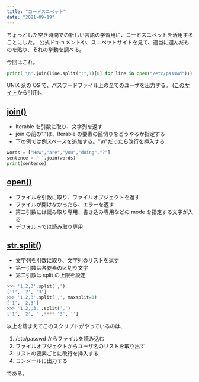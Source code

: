 ```yaml
---
title: "コードスニペット"
date: "2021-09-19"
---
```


ちょっとした空き時間での新しい言語の学習用に、コードスニペットを活用することにした。
公式ドキュメントや、スニペットサイトを見て、適当に選んだものを貼り、それの挙動を調べる。

今回はこれ。

```python
print('\n'.join(line.split(":",1)[0] for line in open("/etc/passwd")))
```

UNIX 系の OS で、パスワードファイル上の全てのユーザを出力する。
([このサイト](https://pythonsnippets.dev/snippet/60/)から引用)。

## [join()](https://docs.python.org/3/library/stdtypes.html?highlight=join#str.join)

- Iterable を引数に取り、文字列を返す
- join の前の"."は、Iterable の要素の区切りをどうやるか指定する
- 下の例では例スペースを追加する。"\n"だったら改行を挿入する

```python
words = ["How","are","you","doing","?"]
sentence = ' '.join(words)
print(sentence)
```

## [open()](https://docs.python.org/3/library/functions.html#open)

- ファイルを引数に取り、ファイルオブジェクトを返す
- ファイルが開けなかったら、エラーを返す
- 第二引数には読み取り専用、書き込み専用などの mode を指定する文字が入る
- デフォルトでは読み取り専用

## [str.split()](https://docs.python.org/3/library/stdtypes.html?highlight=split#str.split)

- 文字列を引数に取り、文字列のリストを返す
- 第一引数は各要素の区切り文字
- 第二引数は split の上限を設定

```python
>>> '1,2,3'.split(',')
['1', '2', '3']
>>> '1,2,3'.split(',', maxsplit=1)
['1', '2,3']
>>> '1,2,,3,'.split(',')
['1', '2', '',**** '3', '']
```

以上を踏まえてこのスクリプトがやっているのは、

1. /etc/passwd からファイルを読み込む
2. ファイルオブジェクトからユーザ名のリストを取り出す
3. リストの要素ごとに改行を挿入する
4. コンソールに出力する

である。
